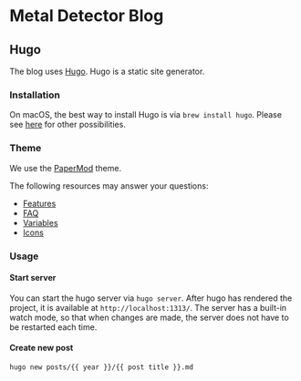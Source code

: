 # Metal Detector Blog

## Hugo

The blog uses [Hugo](https://gohugo.io/). Hugo is a static site generator.

### Installation

On macOS, the best way to install Hugo is via `brew install hugo`. Please see [here](https://gohugo.io/getting-started/installing/) for other possibilities.

### Theme

We use the [PaperMod](https://github.com/adityatelange/hugo-PaperMod) theme.

The following resources may answer your questions:
- [Features](https://github.com/adityatelange/hugo-PaperMod/wiki/Features)  
- [FAQ](https://github.com/adityatelange/hugo-PaperMod/wiki/FAQs#bundling-custom-css-with-themes-assets)
- [Variables](https://github.com/adityatelange/hugo-PaperMod/wiki/Variables)
- [Icons](https://github.com/adityatelange/hugo-PaperMod/wiki/Icons)

### Usage

#### Start server

You can start the hugo server via `hugo server`. After hugo has rendered the project, it is available at `http://localhost:1313/`. The server has a built-in watch mode, so that when changes are made, the server does not have to be restarted each time.

#### Create new post

```shell
hugo new posts/{{ year }}/{{ post title }}.md
```
